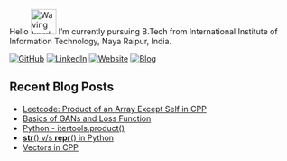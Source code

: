 
Hello <img src="https://raw.githubusercontent.com/nixin72/nixin72/master/wave.gif" alt="Waving hand animated gif" height="45" width="45">
I’m currently pursuing B.Tech from International Institute of Information Technology, Naya Raipur, India.
  
[![GitHub](https://img.shields.io/badge/GitHub-ankitaS11-red)](https://github.com/ankitaS11)
[![LinkedIn](https://img.shields.io/badge/LinkedIn-Ankita\Sharma-blue)](https://www.linkedin.com/in/ankita-sharma-aabba8194/)
[![Website](https://img.shields.io/badge/Website-ankitaS11.github.io-green)](https://ankitas11.github.io/)
[![Blog](https://img.shields.io/badge/Blog-ankitaS11.github.io/blog-yellowgreen)](https://ankitas11.github.io/posts/)

<!-- <p align = "center">
<a align= "center" href="https://github.com/ankitaS11">
<img alt= "stats card" height="200px" width="400" src="https://github-readme-streak-stats.herokuapp.com/?user=ankitaS11&theme=radical">
<img align="right" height="300" width="400" src="https://data.whicdn.com/images/222319615/original.gif" /> </a>
</p> -->

## Recent Blog Posts
<!-- BLOG-POST-LIST:START -->
- [Leetcode: Product of an Array Except Self in CPP](https://ankitas11.github.io/posts/2021/10/product-of-an-array-except-self/)
- [Basics of GANs and Loss Function](https://ankitas11.github.io/posts/2021/09/basics-of-gans-and-loss-function/)
- [Python - itertools.product()](https://ankitas11.github.io/posts/2021/09/python-itertools.product/)
- [__str__() v/s __repr__() in Python](https://ankitas11.github.io/posts/2021/09/understanding-__-str-__-and-__-repr-__-in-python/)
- [Vectors in CPP](https://ankitas11.github.io/posts/2021/09/vectors-in-c-/)
<!-- BLOG-POST-LIST:END -->

